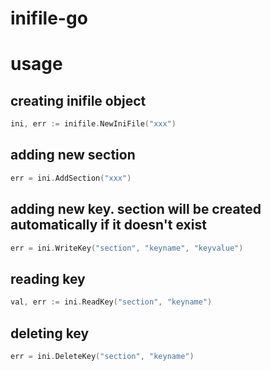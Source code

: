 # inifile-go

# usage


## creating inifile object
```go
ini, err := inifile.NewIniFile("xxx")
```

## adding new section
```go
err = ini.AddSection("xxx")
```

## adding new key. section will be created automatically if it doesn't exist
```go
err = ini.WriteKey("section", "keyname", "keyvalue")
```

## reading key
```go
val, err := ini.ReadKey("section", "keyname")
```

## deleting key
```go
err = ini.DeleteKey("section", "keyname")
```
